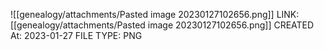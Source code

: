 ![[genealogy/attachments/Pasted image 20230127102656.png]]
LINK: [[genealogy/attachments/Pasted image 20230127102656.png]]
CREATED At: 2023-01-27
FILE TYPE: PNG
